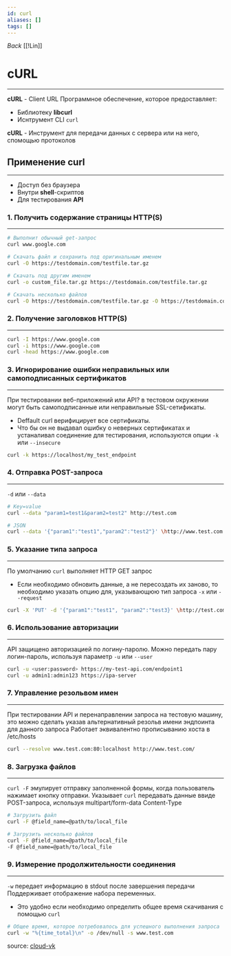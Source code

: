 ```yaml
---
id: curl
aliases: []
tags: []
---
```


*Back*
    [[!Lin]]

# cURL
---
**cURL** - Client URL
Программное обеспечение, которое предоставляет:
- Библиотеку **libcurl**
- Иснтрумент CLI `curl`

**cURL** - Инструмент для передачи данных с сервера или на него, спомощью протоколов

## Применение curl
---
- Доступ без браузера
- Внутри **shell**-скриптов
- Для тестирования **API**

### 1. Получить содержание страницы HTTP(S)
---
```bash
# Выполнит обычный get-запрос
curl www.google.com

# Скачать файл и сохранить под оригинальным именем
curl -O https://testdomain.com/testfile.tar.gz

# Скачать под другим именем
curl -o custom_file.tar.gz https://testdomain.com/testfile.tar.gz

# Скачать несколько файлов
curl -O https://testdomain.com/testfile.tar.gz -O https://testdomain.com/testfile2.tar.gz
```

### 2. Получение заголовков HTTP(S)
---
```bash
curl -I https://www.google.com
curl -i https://www.google.com
curl -head https://www.google.com
```

### 3. Игнорирование ошибки неправильных или самоподписанных сертификатов
---
При тестировании веб-приложений или API? в тестовом окружении могут быть самоподписанные или неправильные SSL-сетификаты.
- Deffault curl верифицирует все сертификаты.
- Что бы он не выдавал ошибку о неверных сертификатах и устаналивал соединение для тестирования, используются опции
`-k` или `--insecure`

```bash
curl -k https://localhost/my_test_endpoint
```

### 4. Отправка POST-запроса
---
`-d` или `--data`

```bash
# Key=value
curl --data "param1=test1&param2=test2" http://test.com

# JSON
curl --data '{"param1":"test1","param2":"test2"}' \http://www.test.com
```

### 5. Указание типа запроса
---
По умолчанию `curl` выполняет HTTP GET запрос
- Если необходимо обновить данные, а не пересоздать их заново, то необходимо указать опцию для, указывающюю тип запроса
`-x` или `--request`
```bash
curl -X 'PUT' -d '{"param1":"test1", "param2":"test3}' \http://test.com/1
```

### 6. Использование авторизации
---
API защищено авторизацией по логину-паролю.
Можно передать пару логин-пароль, используя параметр `-u` или `--user`
```bash
curl -u <user:password> https://my-test-api.com/endpoint1
curl -u admin1:admin123 https://ipa-server
```

### 7. Управление резольвом имен
---
При тестировании API и перенаправлении запроса на тестовую машину, это можно сделать указав альтернативный резольв имени эндпоинта для данного запроса
Работает эквивалентно прописыванию хоста в /etc/hosts
```bash
curl --resolve www.test.com:80:localhost http://www.test.com/
```

### 8. Загрузка файлов
---
`curl -F` эмулирует отправку заполненной формы, когда пользователь нажимает кнопку отправки.
Указывает `curl` передавать данные ввиде POST-запроса, используя multipart/form-data Content-Type
```bash
# Загрузить файл
curl -F @field_name=@path/to/local_file

# Загрузить несколько файлов
curl -F @field_name=@path/to/local_file
-F @field_name=@path/to/local_file
```

### 9. Измерение продолжительности соединения
---
`-w` передает информацию в stdout после завершения передачи
Поддерживает отображение набора переменных.
- Это удобно если необходимо определить общее время скачивания с помощью `curl`
```bash
# Общее время, которое потребовалось для успешного выполнения запроса
curl -w "%{time_total}\n" -o /dev/null -s www.test.com
```

source: [cloud-vk](https://cloud.vk.com/blog/10-komand-curl-kotorye-vam-sleduet-znat/)
